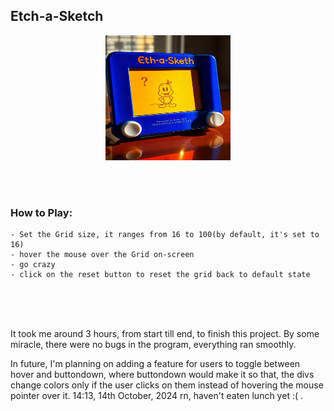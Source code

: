 ## Etch-a-Sketch
<p align = "center">
<img src = "./images/meta.jpeg" width = "200px" height = "200px">  <!-- generate on freepik.com -->
</p>

<br><br>

### How to Play:
    - Set the Grid size, it ranges from 16 to 100(by default, it's set to 16)
    - hover the mouse over the Grid on-screen
    - go crazy
    - click on the reset button to reset the grid back to default state

<br><br><br>

It took me around 3 hours, from start till end, to finish this project. By some miracle, there were no bugs in the program, everything ran smoothly.

In future, I'm planning on adding a feature for users to toggle between hover and buttondown, where buttondown would make it so that, the divs change colors only if the user clicks on them instead of hovering the mouse pointer over it. 14:13, 14th October, 2024 rn, haven't eaten lunch yet :( .

